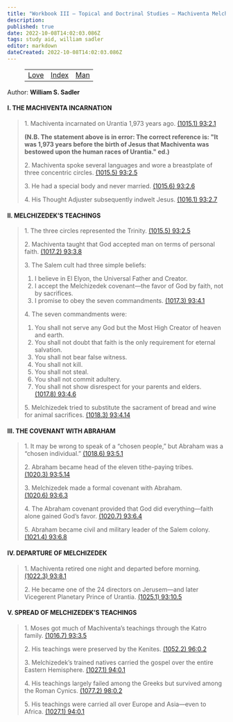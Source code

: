 ```yaml
---
title: "Workbook III — Topical and Doctrinal Studies — Machiventa Melchizedek"
description: 
published: true
date: 2022-10-08T14:02:03.086Z
tags: study aid, william sadler
editor: markdown
dateCreated: 2022-10-08T14:02:03.086Z
---
```


<figure class="table chapter-navigator">
	<table>
		<tbody>
		<tr>
			<td><a href="/en/William_S_Sadler/Workbook_3_Topical_and_Doctrinal_Studies/Love">Love</a></td>
			<td><a href="/en/William_S_Sadler/Workbook_3_Topical_and_Doctrinal_Studies/Index">Index</a></td>
			<td><a href="/en/William_S_Sadler/Workbook_3_Topical_and_Doctrinal_Studies/Man">Man</a></td>
		</tr>
		</tbody>
	</table>
</figure>

Author: **William S. Sadler**

#### I. THE MACHIVENTA INCARNATION

> 1\. Machiventa incarnated on Urantia 1,973 years ago. [(1015.1) 93:2.1](https://www.urantia.org/urantia-book-standardized/paper-93-machiventa-melchizedek#U93_2_1)
> 
> **(N.B. The statement above is in error: The correct reference is: "It was 1,973 years before the birth of Jesus that Machiventa was bestowed upon the human races of Urantia." ed.)**
> 
> 2\. Machiventa spoke several languages and wore a breastplate of three concentric circles. [(1015.5) 93:2.5](https://www.urantia.org/urantia-book-standardized/paper-93-machiventa-melchizedek#U93_2_5)
> 
> 3\. He had a special body and never married. [(1015.6) 93:2.6](https://www.urantia.org/urantia-book-standardized/paper-93-machiventa-melchizedek#U93_2_6)
> 
> 4\. His Thought Adjuster subsequently indwelt Jesus. [(1016.1) 93:2.7](https://www.urantia.org/urantia-book-standardized/paper-93-machiventa-melchizedek#U93_2_7)

#### II. MELCHIZEDEK’S TEACHINGS

> 1\. The three circles represented the Trinity. [(1015.5) 93:2.5](https://www.urantia.org/urantia-book-standardized/paper-93-machiventa-melchizedek#U93_2_5)
> 
> 2\. Machiventa taught that God accepted man on terms of personal faith. [(1017.2) 93:3.8](https://www.urantia.org/urantia-book-standardized/paper-93-machiventa-melchizedek#U93_3_8)
> 
> 3\. The Salem cult had three simple beliefs:
> 
> 1. I believe in El Elyon, the Universal Father and Creator.
> 2. I accept the Melchizedek covenant—the favor of God by faith, not by sacrifices.
> 3. I promise to obey the seven commandments. [(1017.3) 93:4.1](https://www.urantia.org/urantia-book-standardized/paper-93-machiventa-melchizedek#U93_4_1)
> 
> 4\. The seven commandments were:
> 
> 1. You shall not serve any God but the Most High Creator of heaven and earth.
> 2. You shall not doubt that faith is the only requirement for eternal salvation.
> 3. You shall not bear false witness.
> 4. You shall not kill.
> 5. You shall not steal.
> 6. You shall not commit adultery.
> 7. You shall not show disrespect for your parents and elders. [(1017.8) 93:4.6](https://www.urantia.org/urantia-book-standardized/paper-93-machiventa-melchizedek#U93_4_6)
> 
> 5\. Melchizedek tried to substitute the sacrament of bread and wine for animal sacrifices. [(1018.3) 93:4.14](https://www.urantia.org/urantia-book-standardized/paper-93-machiventa-melchizedek#U93_4_14)

#### III. THE COVENANT WITH ABRAHAM

> 1\. It may be wrong to speak of a “chosen people,” but Abraham was a “chosen individual.” [(1018.6) 93:5.1](https://www.urantia.org/urantia-book-standardized/paper-93-machiventa-melchizedek#U93_5_1)
> 
> 2\. Abraham became head of the eleven tithe-paying tribes. [(1020.3) 93:5.14](https://www.urantia.org/urantia-book-standardized/paper-93-machiventa-melchizedek#U93_5_14)
> 
> 3\. Melchizedek made a formal covenant with Abraham. [(1020.6) 93:6.3](https://www.urantia.org/urantia-book-standardized/paper-93-machiventa-melchizedek#U93_6_3)
> 
> 4\. The Abraham covenant provided that God did everything—faith alone gained God’s favor. [(1020.7) 93:6.4](https://www.urantia.org/urantia-book-standardized/paper-93-machiventa-melchizedek#U93_6_4)
> 
> 5\. Abraham became civil and military leader of the Salem colony. [(1021.4) 93:6.8](https://www.urantia.org/urantia-book-standardized/paper-93-machiventa-melchizedek#U93_6_8)

#### IV. DEPARTURE OF MELCHIZEDEK

> 1\. Machiventa retired one night and departed before morning. [(1022.3) 93:8.1](https://www.urantia.org/urantia-book-standardized/paper-93-machiventa-melchizedek#U93_8_1)
> 
> 2\. He became one of the 24 directors on Jerusem—and later Vicegerent Planetary Prince of Urantia. [(1025.1) 93:10.5](https://www.urantia.org/urantia-book-standardized/paper-93-machiventa-melchizedek#U93_10_5)

#### V. SPREAD OF MELCHIZEDEK’S TEACHINGS

> 1\. Moses got much of Machiventa’s teachings through the Katro family. [(1016.7) 93:3.5](https://www.urantia.org/urantia-book-standardized/paper-93-machiventa-melchizedek#U93_3_5)
> 
> 2\. His teachings were preserved by the Kenites. [(1052.2) 96:0.2](https://www.urantia.org/urantia-book-standardized/paper-96-yahweh-god-hebrews#U96_0_2)
> 
> 3\. Melchizedek’s trained natives carried the gospel over the entire Eastern Hemisphere. [(1027.1) 94:0.1](https://www.urantia.org/urantia-book-standardized/paper-94-melchizedek-teachings-in-orient#U94_0_1)
> 
> 4\. His teachings largely failed among the Greeks but survived among the Roman Cynics. [(1077.2) 98:0.2](https://www.urantia.org/urantia-book-standardized/paper-98-melchizedek-teachings-in-occident#U98_0_2)
> 
> 5\. His teachings were carried all over Europe and Asia—even to Africa. [(1027.1) 94:0.1](https://www.urantia.org/urantia-book-standardized/paper-94-melchizedek-teachings-in-orient#U94_0_1)